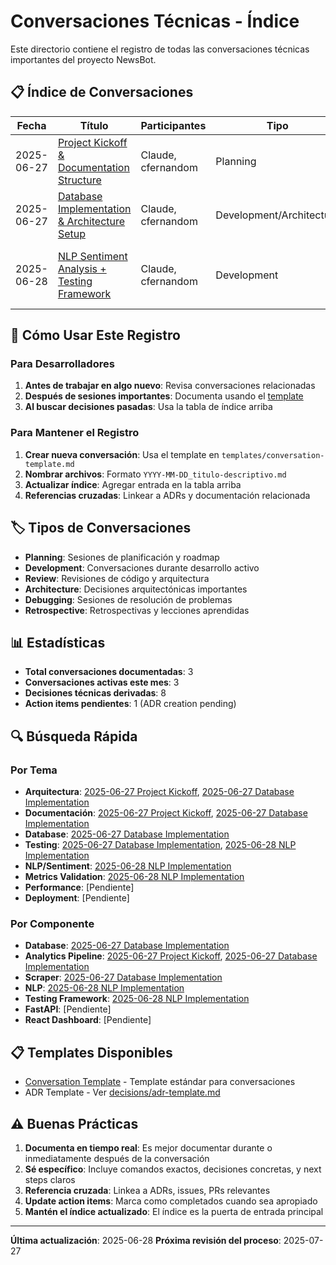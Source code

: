 # Conversaciones Técnicas - Índice

Este directorio contiene el registro de todas las conversaciones técnicas importantes del proyecto NewsBot.

## 📋 Índice de Conversaciones

| Fecha | Título | Participantes | Tipo | Temas Clave | Estado |
|-------|--------|---------------|------|-------------|--------|
| 2025-06-27 | [Project Kickoff & Documentation Structure](2025-06-27_project-kickoff.md) | Claude, cfernandom | Planning | Estructura inicial, Roadmap técnico | ✅ Completado |
| 2025-06-27 | [Database Implementation & Architecture Setup](2025-06-27_database-implementation.md) | Claude, cfernandom | Development/Architecture | PostgreSQL, Híbrido ORM+SQL, Testing | ✅ Completado |
| 2025-06-28 | [NLP Sentiment Analysis + Testing Framework](2025-06-28_nlp-sentiment-analysis-implementation.md) | Claude, cfernandom | Development | VADER+spaCy, Testing profesional, Metrics validation | ✅ Completado |

## 📝 Cómo Usar Este Registro

### Para Desarrolladores
1. **Antes de trabajar en algo nuevo**: Revisa conversaciones relacionadas
2. **Después de sesiones importantes**: Documenta usando el [template](templates/conversation-template.md)
3. **Al buscar decisiones pasadas**: Usa la tabla de índice arriba

### Para Mantener el Registro
1. **Crear nueva conversación**: Usa el template en `templates/conversation-template.md`
2. **Nombrar archivos**: Formato `YYYY-MM-DD_titulo-descriptivo.md`
3. **Actualizar índice**: Agregar entrada en la tabla arriba
4. **Referencias cruzadas**: Linkear a ADRs y documentación relacionada

## 🏷️ Tipos de Conversaciones

- **Planning**: Sesiones de planificación y roadmap
- **Development**: Conversaciones durante desarrollo activo
- **Review**: Revisiones de código y arquitectura
- **Architecture**: Decisiones arquitectónicas importantes
- **Debugging**: Sesiones de resolución de problemas
- **Retrospective**: Retrospectivas y lecciones aprendidas

## 📊 Estadísticas

- **Total conversaciones documentadas**: 3
- **Conversaciones activas este mes**: 3
- **Decisiones técnicas derivadas**: 8
- **Action items pendientes**: 1 (ADR creation pending)

## 🔍 Búsqueda Rápida

### Por Tema
- **Arquitectura**: [2025-06-27 Project Kickoff](2025-06-27_project-kickoff.md), [2025-06-27 Database Implementation](2025-06-27_database-implementation.md)
- **Documentación**: [2025-06-27 Project Kickoff](2025-06-27_project-kickoff.md), [2025-06-27 Database Implementation](2025-06-27_database-implementation.md)
- **Database**: [2025-06-27 Database Implementation](2025-06-27_database-implementation.md)
- **Testing**: [2025-06-27 Database Implementation](2025-06-27_database-implementation.md), [2025-06-28 NLP Implementation](2025-06-28_nlp-sentiment-analysis-implementation.md)
- **NLP/Sentiment**: [2025-06-28 NLP Implementation](2025-06-28_nlp-sentiment-analysis-implementation.md)
- **Metrics Validation**: [2025-06-28 NLP Implementation](2025-06-28_nlp-sentiment-analysis-implementation.md)
- **Performance**: [Pendiente]
- **Deployment**: [Pendiente]

### Por Componente
- **Database**: [2025-06-27 Database Implementation](2025-06-27_database-implementation.md)
- **Analytics Pipeline**: [2025-06-27 Project Kickoff](2025-06-27_project-kickoff.md), [2025-06-27 Database Implementation](2025-06-27_database-implementation.md)
- **Scraper**: [2025-06-27 Database Implementation](2025-06-27_database-implementation.md)
- **NLP**: [2025-06-28 NLP Implementation](2025-06-28_nlp-sentiment-analysis-implementation.md)
- **Testing Framework**: [2025-06-28 NLP Implementation](2025-06-28_nlp-sentiment-analysis-implementation.md)
- **FastAPI**: [Pendiente]
- **React Dashboard**: [Pendiente]

## 📋 Templates Disponibles

- [Conversation Template](templates/conversation-template.md) - Template estándar para conversaciones
- ADR Template - Ver [decisions/adr-template.md](../decisions/adr-template.md)

## ⚠️ Buenas Prácticas

1. **Documenta en tiempo real**: Es mejor documentar durante o inmediatamente después de la conversación
2. **Sé específico**: Incluye comandos exactos, decisiones concretas, y next steps claros
3. **Referencia cruzada**: Linkea a ADRs, issues, PRs relevantes
4. **Update action items**: Marca como completados cuando sea apropiado
5. **Mantén el índice actualizado**: El índice es la puerta de entrada principal

---
**Última actualización**: 2025-06-28
**Próxima revisión del proceso**: 2025-07-27
